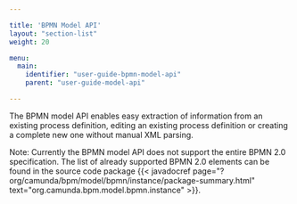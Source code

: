 ```yaml
---

title: 'BPMN Model API'
layout: "section-list"
weight: 20

menu:
  main:
    identifier: "user-guide-bpmn-model-api"
    parent: "user-guide-model-api"

---
```



The BPMN model API enables easy extraction of information from an existing process definition, editing an existing process definition or creating a complete new one without manual XML parsing.

Note: Currently the BPMN model API does not support the entire BPMN 2.0 specification.
The list of already supported BPMN 2.0 elements can be found in the source code package {{< javadocref page="?org/camunda/bpm/model/bpmn/instance/package-summary.html" text="org.camunda.bpm.model.bpmn.instance" >}}.
